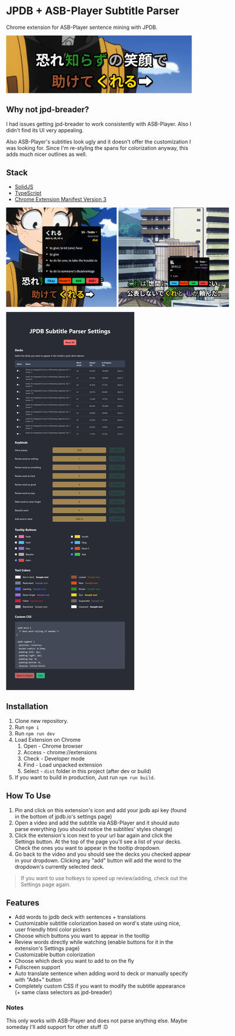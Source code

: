 # JPDB + ASB-Player Subtitle Parser

Chrome extension for ASB-Player sentence mining with JPDB.

![Main Preview](src/assets/img/main_preview.png)

## Why not jpd-breader?

I had issues getting jpd-breader to work consistently with ASB-Player. Also I didn't find its UI very appealing.

Also ASB-Player's subtitles look ugly and it doesn't offer the customization I was looking for. Since I'm re-styling the spans for colorization anyway, this adds much nicer outlines as well.

## Stack

- [SolidJS](https://www.solidjs.com/)
- [TypeScript](https://www.typescriptlang.org/)
- [Chrome Extension Manifest Version 3](https://developer.chrome.com/docs/extensions/mv3/intro/)

<div style="display: flex; gap: 5px;">
   <img src="src/assets/img/popup_preview.png" alt="Popup Preview" width="300"/>
   <img src="src/assets/img/popup_preview_2.png" alt="Popup Preview" width="300"/>
</div>

![Settings Preview](src/assets/img/settings_page_preview.png)

## Installation

1. Clone new repository.
2. Run `npm i`
3. Run `npm run dev`
4. Load Extension on Chrome
   1. Open - Chrome browser
   2. Access - chrome://extensions
   3. Check - Developer mode
   4. Find - Load unpacked extension
   5. Select - `dist` folder in this project (after dev or build)
5. If you want to build in production, Just run `npm run build`.

## How To Use

1. Pin and click on this extension's icon and add your jpdb api key (found in the bottom of jpdb.io's settings page)
2. Open a video and add the subtitle via ASB-Player and it should auto parse everything (you should notice the subtitles' styles change)
3. Click the extension's icon next to your url bar again and click the Settings button. At the top of the page you'll see a list of your decks. Check the ones you want to appear in the tooltip dropdown.
4. Go back to the video and you should see the decks you checked appear in your dropdown. Clicking any "add" button will add the word to the dropdown's currently selected deck.

> If you want to use hotkeys to speed up review/adding, check out the Settings page again.

## Features

- Add words to jpdb deck with sentences + translations
- Customizable subtitle colorization based on word's state using nice, user friendly html color pickers
- Choose which buttons you want to appear in the tooltip
- Review words directly while watching (enable buttons for it in the extension's Settings page)
- Customizable button colorization
- Choose which deck you want to add to on the fly
- Fullscreen support
- Auto translate sentence when adding word to deck or manually specify with "Add+" button
- Completely custom CSS if you want to modify the subtitle appearance (+ same class selectors as jpd-breader)

### Notes

This only works with ASB-Player and does not parse anything else. Maybe someday I'll add support for other stuff :D
